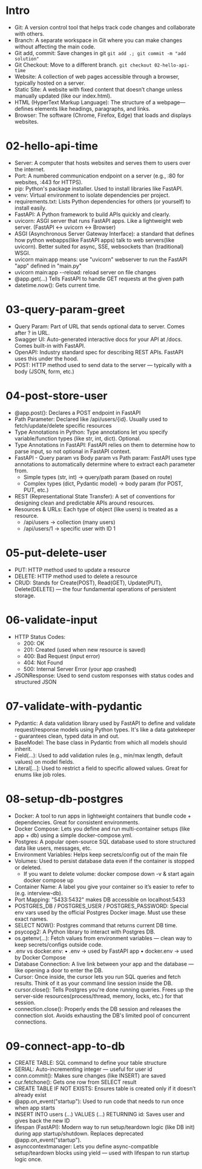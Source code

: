 # Intro
- Git: A version control tool that helps track code changes and collaborate with others.
- Branch: A separate workspace in Git where you can make changes without affecting the main code.
- Git add, commit: Save changes in git `git add .; git commit -m "add solution"`
- Git Checkout: Move to a different branch. `git checkout 02-hello-api-time`
- Website: A collection of web pages accessible through a browser, typically hosted on a server.
- Static Site: A website with fixed content that doesn’t change unless manually updated (like our index.html).
- HTML (HyperText Markup Language): The structure of a webpage—defines elements like headings, paragraphs, and links.
- Browser: The software (Chrome, Firefox, Edge) that loads and displays websites.

# 02-hello-api-time
- Server: A computer that hosts websites and serves them to users over the internet.
- Port: A numbered communication endpoint on a server (e.g., :80 for websites, :443 for HTTPS).
- pip: Python's package installer. Used to install libraries like FastAPI.
- venv: Virtual environment to isolate dependencies per project.
- requirements.txt: Lists Python dependencies for others (or yourself) to install easily.
- FastAPI: A Python framework to build APIs quickly and clearly.
- uvicorn: ASGI server that runs FastAPI apps. Like a lightweight web server. (FastAPI ↔ uvicorn ↔ Browser)
- ASGI (Asynchronous Server Gateway Interface): a standard that defines how python webapps(like FastAPI apps) talk to web servers(like uvicorn). Better suited for async, SSE, websockets than (traditional) WSGI.
- uvicorn main:app means: use "uvicorn" webserver to run the FastAPI "app" defined in "main.py"
- uvicorn main:app --reload: reload server on file changes
- @app.get(...)	Tells FastAPI to handle GET requests at the given path
- datetime.now(): Gets current time.

# 03-query-param-greet
- Query Param: Part of URL that sends optional data to server. Comes after ? in URL.
- Swagger UI:	Auto-generated interactive docs for your API at /docs. Comes built-in with FastAPI.
- OpenAPI:	Industry standard spec for describing REST APIs. FastAPI uses this under the hood.
- POST: HTTP method used to send data to the server — typically with a body (JSON, form, etc.)

# 04-post-store-user
- @app.post(): Declares a POST endpoint in FastAPI
- Path Parameter: Declared like /api/users/{id}. Usually used to fetch/update/delete specific resources
- Type Annotations in Python: Type annotations let you specify variable/function types (like str, int, dict). Optional. 
- Type Annotations in FastAPI: FastAPI relies on them to determine how to parse input, so not optional in FastAPI context.
- FastAPI - Query param vs Body param vs Path param: FastAPI uses type annotations to automatically determine where to extract each parameter from.
	- Simple types (str, int) → query/path param (based on route)
	- Complex types (dict, Pydantic model) → body param (for POST, PUT, etc.)
- REST (Representational State Transfer): A set of conventions for designing clean and predictable APIs around resources.
- Resources & URLs: Each type of object (like users) is treated as a resource.
    - /api/users → collection (many users)
    - /api/users/1 → specific user with ID 1

# 05-put-delete-user
- PUT: HTTP method used to update a resource
- DELETE: HTTP method used to delete a resource
- CRUD: Stands for Create(POST), Read(GET), Update(PUT), Delete(DELETE) — the four fundamental operations of persistent storage.

# 06-validate-input
- HTTP Status Codes: 
	- 200: OK
	- 201: Created (used when new resource is saved)
	- 400: Bad Request (input error)
	- 404: Not Found
	- 500: Internal Server Error (your app crashed)
- JSONResponse: Used to send custom responses with status codes and structured JSON

# 07-validate-with-pydantic
- Pydantic: A data validation library used by FastAPI to define and validate request/response models using Python types. It's like a data gatekeeper - guarantees clean, typed data in and out.
- BaseModel: The base class in Pydantic from which all models should inherit.
- Field(...): Used to add validation rules (e.g., min/max length, default values) on model fields.
- Literal[...]: Used to restrict a field to specific allowed values. Great for enums like job roles.

# 08-setup-db-postgres
- Docker: A tool to run apps in lightweight containers that bundle code + dependencies. Great for consistent environments.
- Docker Compose: Lets you define and run multi-container setups (like app + db) using a simple docker-compose.yml.
- Postgres: A popular open-source SQL database used to store structured data like users, messages, etc.
- Environment Variables: Helps keep secrets/config out of the main file
- Volumes: Used to persist database data even if the container is stopped or deleted.
	- If you want to delete volume: docker compose down -v & start again docker compose up 
- Container Name: A label you give your container so it’s easier to refer to (e.g. interview-db).
- Port Mapping: "5433:5432" makes DB accessible on localhost:5433
- POSTGRES_DB / POSTGRES_USER / POSTGRES_PASSWORD: Special env vars used by the official Postgres Docker image. Must use these exact names.
- SELECT NOW(): Postgres command that returns current DB time.
- psycopg2: A Python library to interact with Postgres DB.
- os.getenv(...): Fetch values from environment variables — clean way to keep secrets/configs outside code.
- .env vs docker.env:
    • .env → used by FastAPI app
    • docker.env → used by Docker Compose
- Database Connection: A live link between your app and the database — like opening a door to enter the DB.
- Cursor: Once inside, the cursor lets you run SQL queries and fetch results. Think of it as your command line session inside the DB.
- cursor.close(): Tells Postgres you're done running queries. Frees up the server-side resources(process/thread, memory, locks, etc.) for that session.
- connection.close(): Properly ends the DB session and releases the connection slot. Avoids exhausting the DB's limited pool of concurrent connections.

# 09-connect-app-to-db
- CREATE TABLE: SQL command to define your table structure
- SERIAL: Auto-incrementing integer — useful for user id
- conn.commit(): Makes sure changes (like INSERT) are saved
- cur.fetchone(): Gets one row from SELECT result
- CREATE TABLE IF NOT EXISTS: Ensures table is created only if it doesn’t already exist
- @app.on_event("startup"): Used to run code that needs to run once when app starts
- INSERT INTO users (...) VALUES (...) RETURNING id: Saves user and gives back the new ID
- lifespan (FastAPI): Modern way to run setup/teardown logic (like DB init) during app startup/shutdown. Replaces deprecated @app.on_event("startup").
- asynccontextmanager: Lets you define async-compatible setup/teardown blocks using yield — used with lifespan to run startup logic once.
